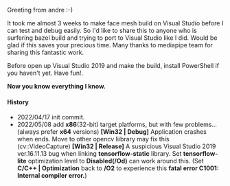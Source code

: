 ﻿﻿﻿﻿﻿﻿﻿﻿﻿﻿﻿﻿﻿﻿﻿﻿﻿﻿Greeting from andre :-)It took me almost 3 weeks to make face mesh build on Visual Studio before I can test and debug easily. So I'd like to share this to anyone who is surfering bazel build and trying to port to Visual Studio like I did. Would be glad if this saves your precious time. Many thanks to mediapipe team for sharing this fantastic work.Before open up Visual Studio 2019 and make the build, install PowerShell if you haven't yet. Have fun!.**Now you know everything I know.**#### History * 2022/04/17 init commit. * 2022/05/08 add **x86**(32-bit) target platforms, but with few problems... (always prefer **x64** versions) **[Win32 | Debug]** Application crashes when ends. Move to other opencv liibrary may fix this (cv::VideoCapture) **[Win32 | Release]** A suspicious Visual Studio 2019 ver.16.11.13 bug when linking **tensorflow-static** library. Set **tensorflow-lite** optimization level to **Disabled(/Od)** can work around this. (Set **C/C++ | Optimization** back to **/O2** to experience this **fatal error C1001: Internal compiler error.**)